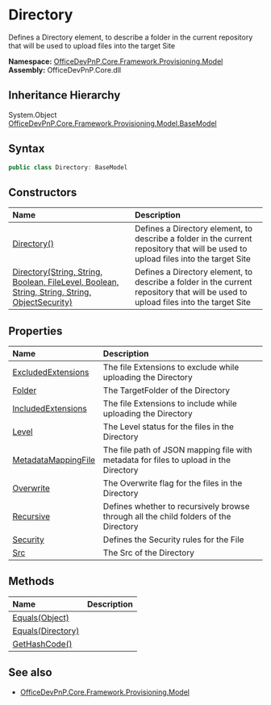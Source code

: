# Directory
Defines a Directory element, to describe a folder in the current repository that will be used to upload files into the target Site  

**Namespace:** [OfficeDevPnP.Core.Framework.Provisioning.Model](OfficeDevPnP.Core.Framework.Provisioning.Model.md)  
**Assembly:** OfficeDevPnP.Core.dll  
## Inheritance Hierarchy
System.Object  
    [OfficeDevPnP.Core.Framework.Provisioning.Model.BaseModel](OfficeDevPnP.Core.Framework.Provisioning.Model.BaseModel.md)
## Syntax
```C#
public class Directory: BaseModel
```
## Constructors
|**Name**|**Description**|
|:-----|:-----|
| [Directory()](OfficeDevPnP.Core.Framework.Provisioning.Model.Directory.ctor1.md) | <summary> Defines a Directory element, to describe a folder in the current repository that will be used to upload files into the target Site </summary>
| [Directory(String, String, Boolean, FileLevel, Boolean, String, String, String, ObjectSecurity)](OfficeDevPnP.Core.Framework.Provisioning.Model.Directory.ctor2.md) | <summary> Defines a Directory element, to describe a folder in the current repository that will be used to upload files into the target Site </summary>
## Properties
|**Name**|**Description**|
|:-----|:-----|
| [ExcludedExtensions](OfficeDevPnP.Core.Framework.Provisioning.Model.Directory.ExcludedExtensions.md) | The file Extensions to exclude while uploading the Directory
| [Folder](OfficeDevPnP.Core.Framework.Provisioning.Model.Directory.Folder.md) | The TargetFolder of the Directory
| [IncludedExtensions](OfficeDevPnP.Core.Framework.Provisioning.Model.Directory.IncludedExtensions.md) | The file Extensions to include while uploading the Directory
| [Level](OfficeDevPnP.Core.Framework.Provisioning.Model.Directory.Level.md) | The Level status for the files in the Directory
| [MetadataMappingFile](OfficeDevPnP.Core.Framework.Provisioning.Model.Directory.MetadataMappingFile.md) | The file path of JSON mapping file with metadata for files to upload in the Directory
| [Overwrite](OfficeDevPnP.Core.Framework.Provisioning.Model.Directory.Overwrite.md) | The Overwrite flag for the files in the Directory
| [Recursive](OfficeDevPnP.Core.Framework.Provisioning.Model.Directory.Recursive.md) | Defines whether to recursively browse through all the child folders of the Directory
| [Security](OfficeDevPnP.Core.Framework.Provisioning.Model.Directory.Security.md) | Defines the Security rules for the File
| [Src](OfficeDevPnP.Core.Framework.Provisioning.Model.Directory.Src.md) | The Src of the Directory
## Methods
|**Name**|**Description**|
|:-----|:-----|
| [Equals(Object)](OfficeDevPnP.Core.Framework.Provisioning.Model.Directory.3520ddbb.md) | 
| [Equals(Directory)](OfficeDevPnP.Core.Framework.Provisioning.Model.Directory.dbc03230.md) | 
| [GetHashCode()](OfficeDevPnP.Core.Framework.Provisioning.Model.Directory.1c6872bd.md) | 
## See also
- [OfficeDevPnP.Core.Framework.Provisioning.Model](OfficeDevPnP.Core.Framework.Provisioning.Model.md)
